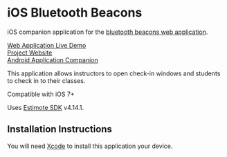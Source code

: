 # iOS Bluetooth Beacons

iOS companion application for the [bluetooth beacons web application](https://github.com/audreysharp/bluetooth-beacons).

[Web Application Live Demo](https://shibboleth-yechoorv.cloudapps.unc.edu)  
[Project Website](http://bluetoothbeacon.web.unc.edu/)  
[Android Application Companion](https://github.com/audreysharp/android-bluetooth-beacons)

This application allows instructors to open check-in windows and students to check in to their classes.

Compatible with iOS 7+

Uses [Estimote SDK](https://github.com/Estimote/iOS-SDK) v4.14.1.

## Installation Instructions

You will need [Xcode](https://developer.apple.com/xcode/) to install this application your device.